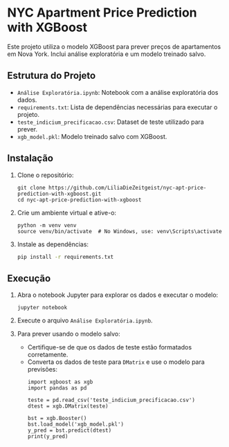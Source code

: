 # NYC Apartment Price Prediction with XGBoost

Este projeto utiliza o modelo XGBoost para prever preços de apartamentos em Nova York. Inclui análise exploratória e um modelo treinado salvo.

## Estrutura do Projeto

- `Análise Exploratória.ipynb`: Notebook com a análise exploratória dos dados.
- `requirements.txt`: Lista de dependências necessárias para executar o projeto.
- `teste_indicium_precificacao.csv`: Dataset de teste utilizado para prever.
- `xgb_model.pkl`: Modelo treinado salvo com XGBoost.

## Instalação

1. Clone o repositório:
   ```
   git clone https://github.com/LiliaDieZeitgeist/nyc-apt-price-prediction-with-xgboost.git
   cd nyc-apt-price-prediction-with-xgboost
   ```

2. Crie um ambiente virtual e ative-o:
   ```
   python -m venv venv
   source venv/bin/activate  # No Windows, use: venv\Scripts\activate
   ```

3. Instale as dependências:
   ```bash
   pip install -r requirements.txt
   ```

## Execução

1. Abra o notebook Jupyter para explorar os dados e executar o modelo:
   ```
   jupyter notebook
   ```

2. Execute o arquivo `Análise Exploratória.ipynb`.

3. Para prever usando o modelo salvo:
   - Certifique-se de que os dados de teste estão formatados corretamente.
   - Converta os dados de teste para `DMatrix` e use o modelo para previsões:
     ```
     import xgboost as xgb
     import pandas as pd

     teste = pd.read_csv('teste_indicium_precificacao.csv')
     dtest = xgb.DMatrix(teste)

     bst = xgb.Booster()
     bst.load_model('xgb_model.pkl')
     y_pred = bst.predict(dtest)
     print(y_pred)
     ```
